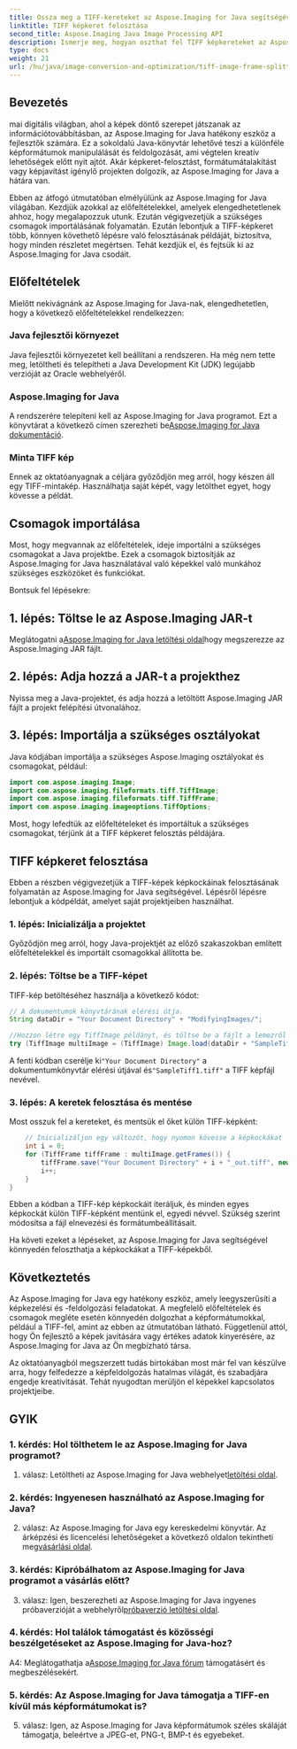 ```yaml
---
title: Ossza meg a TIFF-kereteket az Aspose.Imaging for Java segítségével
linktitle: TIFF képkeret felosztása
second_title: Aspose.Imaging Java Image Processing API
description: Ismerje meg, hogyan oszthat fel TIFF képkereteket az Aspose.Imaging for Java segítségével. Lépésről lépésre, előfeltételekkel, kódpéldával és GYIK-vel a fejlesztők számára.
type: docs
weight: 21
url: /hu/java/image-conversion-and-optimization/tiff-image-frame-splitting/
---
```

## Bevezetés

mai digitális világban, ahol a képek döntő szerepet játszanak az információtovábbításban, az Aspose.Imaging for Java hatékony eszköz a fejlesztők számára. Ez a sokoldalú Java-könyvtár lehetővé teszi a különféle képformátumok manipulálását és feldolgozását, ami végtelen kreatív lehetőségek előtt nyit ajtót. Akár képkeret-felosztást, formátumátalakítást vagy képjavítást igénylő projekten dolgozik, az Aspose.Imaging for Java a hátára van.

Ebben az átfogó útmutatóban elmélyülünk az Aspose.Imaging for Java világában. Kezdjük azokkal az előfeltételekkel, amelyek elengedhetetlenek ahhoz, hogy megalapozzuk utunk. Ezután végigvezetjük a szükséges csomagok importálásának folyamatán. Ezután lebontjuk a TIFF-képkeret több, könnyen követhető lépésre való felosztásának példáját, biztosítva, hogy minden részletet megértsen. Tehát kezdjük el, és fejtsük ki az Aspose.Imaging for Java csodáit.

## Előfeltételek

Mielőtt nekivágnánk az Aspose.Imaging for Java-nak, elengedhetetlen, hogy a következő előfeltételekkel rendelkezzen:

### Java fejlesztői környezet
Java fejlesztői környezetet kell beállítani a rendszeren. Ha még nem tette meg, letöltheti és telepítheti a Java Development Kit (JDK) legújabb verzióját az Oracle webhelyéről.

### Aspose.Imaging for Java
 A rendszerére telepíteni kell az Aspose.Imaging for Java programot. Ezt a könyvtárat a következő címen szerezheti be[Aspose.Imaging for Java dokumentáció](https://reference.aspose.com/imaging/java/).

### Minta TIFF kép
Ennek az oktatóanyagnak a céljára győződjön meg arról, hogy készen áll egy TIFF-mintakép. Használhatja saját képét, vagy letölthet egyet, hogy kövesse a példát.

## Csomagok importálása

Most, hogy megvannak az előfeltételek, ideje importálni a szükséges csomagokat a Java projektbe. Ezek a csomagok biztosítják az Aspose.Imaging for Java használatával való képekkel való munkához szükséges eszközöket és funkciókat.

Bontsuk fel lépésekre:

## 1. lépés: Töltse le az Aspose.Imaging JAR-t

 Meglátogatni a[Aspose.Imaging for Java letöltési oldal](https://releases.aspose.com/imaging/java/)hogy megszerezze az Aspose.Imaging JAR fájlt.

## 2. lépés: Adja hozzá a JAR-t a projekthez

Nyissa meg a Java-projektet, és adja hozzá a letöltött Aspose.Imaging JAR fájlt a projekt felépítési útvonalához.

## 3. lépés: Importálja a szükséges osztályokat

Java kódjában importálja a szükséges Aspose.Imaging osztályokat és csomagokat, például:

```java
import com.aspose.imaging.Image;
import com.aspose.imaging.fileformats.tiff.TiffImage;
import com.aspose.imaging.fileformats.tiff.TiffFrame;
import com.aspose.imaging.imageoptions.TiffOptions;
```

Most, hogy lefedtük az előfeltételeket és importáltuk a szükséges csomagokat, térjünk át a TIFF képkeret felosztás példájára.

## TIFF képkeret felosztása

Ebben a részben végigvezetjük a TIFF-képek képkockáinak felosztásának folyamatán az Aspose.Imaging for Java segítségével. Lépésről lépésre lebontjuk a kódpéldát, amelyet saját projektjeiben használhat.

### 1. lépés: Inicializálja a projektet
Győződjön meg arról, hogy Java-projektjét az előző szakaszokban említett előfeltételekkel és importált csomagokkal állította be.

### 2. lépés: Töltse be a TIFF-képet
TIFF-kép betöltéséhez használja a következő kódot:

```java
// A dokumentumok könyvtárának elérési útja.
String dataDir = "Your Document Directory" + "ModifyingImages/";

//Hozzon létre egy TiffImage példányt, és töltse be a fájlt a lemezről
try (TiffImage multiImage = (TiffImage) Image.load(dataDir + "SampleTiff1.tiff")) {
```

 A fenti kódban cserélje ki`"Your Document Directory"` a dokumentumkönyvtár elérési útjával és`"SampleTiff1.tiff"` a TIFF képfájl nevével.

### 3. lépés: A keretek felosztása és mentése
Most osszuk fel a kereteket, és mentsük el őket külön TIFF-képként:

```java
    // Inicializáljon egy változót, hogy nyomon kövesse a képkockákat
    int i = 0;
    for (TiffFrame tiffFrame : multiImage.getFrames()) {
        tiffFrame.save("Your Document Directory" + i + "_out.tiff", new TiffOptions(TiffExpectedFormat.TiffJpegRgb));
        i++;
    }
}
```

Ebben a kódban a TIFF-kép képkockáit iteráljuk, és minden egyes képkockát külön TIFF-képként mentünk el, egyedi névvel. Szükség szerint módosítsa a fájl elnevezési és formátumbeállításait.

Ha követi ezeket a lépéseket, az Aspose.Imaging for Java segítségével könnyedén feloszthatja a képkockákat a TIFF-képekből.

## Következtetés

Az Aspose.Imaging for Java egy hatékony eszköz, amely leegyszerűsíti a képkezelési és -feldolgozási feladatokat. A megfelelő előfeltételek és csomagok megléte esetén könnyedén dolgozhat a képformátumokkal, például a TIFF-fel, amint az ebben az útmutatóban látható. Függetlenül attól, hogy Ön fejlesztő a képek javítására vagy értékes adatok kinyerésére, az Aspose.Imaging for Java az Ön megbízható társa.

Az oktatóanyagból megszerzett tudás birtokában most már fel van készülve arra, hogy felfedezze a képfeldolgozás hatalmas világát, és szabadjára engedje kreativitását. Tehát nyugodtan merüljön el képekkel kapcsolatos projektjeibe.

## GYIK

### 1. kérdés: Hol tölthetem le az Aspose.Imaging for Java programot?

 1. válasz: Letöltheti az Aspose.Imaging for Java webhelyet[letöltési oldal](https://releases.aspose.com/imaging/java/).

### 2. kérdés: Ingyenesen használható az Aspose.Imaging for Java?

 2. válasz: Az Aspose.Imaging for Java egy kereskedelmi könyvtár. Az árképzési és licencelési lehetőségeket a következő oldalon tekintheti meg[vásárlási oldal](https://purchase.aspose.com/buy).

### 3. kérdés: Kipróbálhatom az Aspose.Imaging for Java programot a vásárlás előtt?

 3. válasz: Igen, beszerezheti az Aspose.Imaging for Java ingyenes próbaverzióját a webhelyről[próbaverzió letöltési oldal](https://releases.aspose.com/).

### 4. kérdés: Hol találok támogatást és közösségi beszélgetéseket az Aspose.Imaging for Java-hoz?

 A4: Meglátogathatja a[Aspose.Imaging for Java fórum](https://forum.aspose.com/) támogatásért és megbeszélésekért.

### 5. kérdés: Az Aspose.Imaging for Java támogatja a TIFF-en kívül más képformátumokat is?

5. válasz: Igen, az Aspose.Imaging for Java képformátumok széles skáláját támogatja, beleértve a JPEG-et, PNG-t, BMP-t és egyebeket.